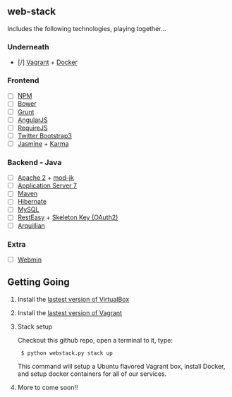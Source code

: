 ## web-stack

Includes the following technologies, playing together...

### Underneath
  - [/] [Vagrant](http://www.vagrantup.com/) + [Docker](https://github.com/dotcloud/docker)

### Frontend
  - [ ] [NPM](https://npmjs.org/)
  - [ ] [Bower](http://bower.io/)
  - [ ] [Grunt](http://gruntjs.com/)
  - [ ] [AngularJS](http://angularjs.org/)
  - [ ] [RequireJS](http://requirejs.org/)
  - [ ] [Twitter Bootstrap3](http://getbootstrap.com/)
  - [ ] [Jasmine](http://pivotal.github.io/jasmine/) + [Karma](http://karma-runner.github.io)

### Backend - Java
  - [ ] [Apache 2](http://www.apache.org/) + [mod-jk](http://tomcat.apache.org/connectors-doc/)
  - [ ] [Application Server 7](https://www.jboss.org/jbossas)
  - [ ] [Maven](http://maven.apache.org/)
  - [ ] [Hibernate](http://www.hibernate.org/)
  - [ ] [MySQL](http://www.mysql.com/)
  - [ ] [RestEasy](http://www.jboss.org/resteasy) + [Skeleton Key (OAuth2)](http://docs.jboss.org/resteasy/docs/3.0-beta-2/userguide/html/oauth2.html)
  - [ ] [Arquillian](http://arquillian.org/)

### Extra
  - [ ] [Webmin](http://www.webmin.com/)


Getting Going
----------------

1. Install the [lastest version of VirtualBox](https://www.virtualbox.org/)
2. Install the [lastest version of Vagrant](http://downloads.vagrantup.com/)
3. Stack setup

    Checkout this github repo, open a terminal to it, type:

        $ python webstack.py stack up

    This command will setup a Ubuntu flavored Vagrant box, install Docker, and setup docker containers for all of our services.

4. More to come soon!!